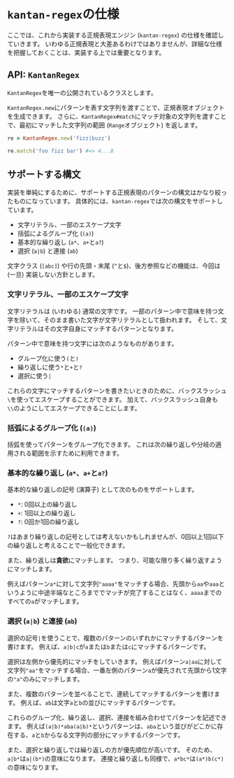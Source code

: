 # `kantan-regex`の仕様

ここでは、これから実装する正規表現エンジン (`kantan-regex`) の仕様を確認していきます。
いわゆる正規表現と大差あるわけではありませんが、詳細な仕様を把握しておくことは、実装する上では重要となります。

## API: `KantanRegex`

`KantanRegex`を唯一の公開されているクラスとします。

`KantanRegex.new`にパターンを表す文字列を渡すことで、正規表現オブジェクトを生成できます。
さらに、`KantanRegex#match`にマッチ対象の文字列を渡すことで、最初にマッチした文字列の範囲 (`Range`オブジェクト) を返します。

```ruby
re = KantanRegex.new('fizz|buzz')

re.match('foo fizz bar') #=> 4...8
```

## サポートする構文

実装を単純にするために、サポートする正規表現のパターンの構文はかなり絞ったものになっています。
具体的には、`kantan-regex`では次の構文をサポートしています。

- 文字リテラル、一部のエスケープ文字
- 括弧によるグループ化 (`(a)`)
- 基本的な繰り返し (`a*`、`a+`と`a?`)
- 選択 (`a|b`) と連接 (`ab`)

文字クラス (`[abc]`) や行の先頭・末尾 (`^`と`$`)、後方参照などの機能は、今回は (一旦) 実装しない方針とします。

### 文字リテラル、一部のエスケープ文字

文字リテラルは (いわゆる) 通常の文字です。
一部のパターン中で意味を持つ文字を除いて、そのまま書いた文字が文字リテラルとして扱われます。
そして、文字リテラルはその文字自身にマッチするパターンとなります。

パターン中で意味を持つ文字には次のようなものがあります。

- グループ化に使う`(`と`)`
- 繰り返しに使う`*`と`+`と`?`
- 選択に使う`|`

これらの文字にマッチするパターンを書きたいときのために、バックスラッシュ`\`を使ってエスケープすることができます。
加えて、バックスラッシュ自身も`\\`のようにしてエスケープできることにします。

### 括弧によるグループ化 (`(a)`)

括弧を使ってパターンをグループ化できます。
これは次の繰り返しや分岐の適用される範囲を示すために利用できます。

### 基本的な繰り返し (`a*`、`a+`と`a?`)

基本的な繰り返しの記号 (演算子) として次のものをサポートします。

- `*`: 0回以上の繰り返し
- `+`: 1回以上の繰り返し
- `?`: 0回か1回の繰り返し

`?`はあまり繰り返しの記号としては考えないかもしれませんが、0回以上1回以下の繰り返しと考えることで一般化できます。

また、繰り返しは**貪欲**にマッチします。
つまり、可能な限り多く繰り返すようにマッチします。

例えばパターン`a*`に対して文字列`"aaaa"`をマッチする場合、先頭から`aa`や`aaa`というように中途半端なところまででマッチが完了することはなく、`aaaa`までのすべての`a`がマッチします。

### 選択 (`a|b`) と連接 (`ab`)

選択の記号`|`を使うことで、複数のパターンのいずれかにマッチするパターンを書けます。
例えば、`a|b|c`が`a`または`b`または`c`にマッチするパターンです。

選択は左側から優先的にマッチをしていきます。
例えばパターン`a|aa`に対して文字列`"aa"`をマッチする場合、一番左側のパターン`a`が優先されて先頭から1文字の`"a"`のみにマッチします。

また、複数のパターンを並べることで、連続してマッチするパターンを書けます。
例えば、`ab`は文字`a`と`b`の並びにマッチするパターンです。

これらのグループ化、繰り返し、選択、連接を組み合わせてパターンを記述できます。
例えば`(a|b)*aba(a|b)*`というパターンは、`aba`という並びがどこかに存在する、`a`と`b`からなる文字列の部分にマッチするパターンです。

また、選択と繰り返しでは繰り返しの方が優先順位が高いです。
そのため、`a|b*`は`a|(b*)`の意味になります。
連接と繰り返しも同様で、`a*bc*`は`(a*)b(c*)`の意味になります。
